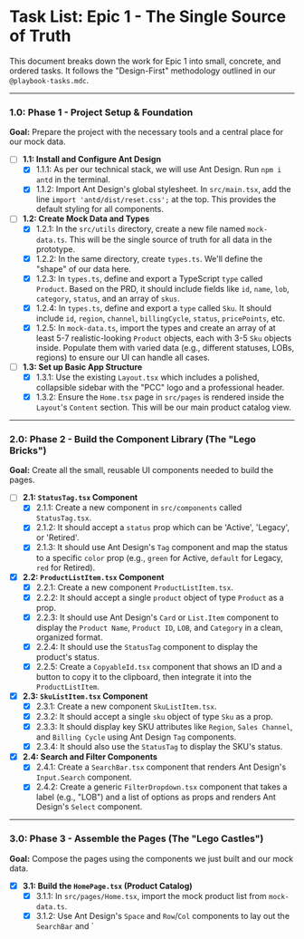 # Task List: Epic 1 - The Single Source of Truth

This document breaks down the work for Epic 1 into small, concrete, and ordered tasks. It follows the "Design-First" methodology outlined in our `@playbook-tasks.mdc`.

---

### 1.0: Phase 1 - Project Setup & Foundation

**Goal:** Prepare the project with the necessary tools and a central place for our mock data.

- [ ] **1.1: Install and Configure Ant Design**
    - [x] 1.1.1: As per our technical stack, we will use Ant Design. Run `npm i antd` in the terminal.
    - [x] 1.1.2: Import Ant Design's global stylesheet. In `src/main.tsx`, add the line `import 'antd/dist/reset.css';` at the top. This provides the default styling for all components.

- [ ] **1.2: Create Mock Data and Types**
    - [x] 1.2.1: In the `src/utils` directory, create a new file named `mock-data.ts`. This will be the single source of truth for all data in the prototype.
    - [x] 1.2.2: In the same directory, create `types.ts`. We'll define the "shape" of our data here.
    - [x] 1.2.3: In `types.ts`, define and export a TypeScript `type` called `Product`. Based on the PRD, it should include fields like `id`, `name`, `lob`, `category`, `status`, and an array of `skus`.
    - [x] 1.2.4: In `types.ts`, define and export a `type` called `Sku`. It should include `id`, `region`, `channel`, `billingCycle`, `status`, `pricePoints`, etc.
    - [x] 1.2.5: In `mock-data.ts`, import the types and create an array of at least 5-7 realistic-looking `Product` objects, each with 3-5 `Sku` objects inside. Populate them with varied data (e.g., different statuses, LOBs, regions) to ensure our UI can handle all cases.

- [ ] **1.3: Set up Basic App Structure**
    - [x] 1.3.1: Use the existing `Layout.tsx` which includes a polished, collapsible sidebar with the "PCC" logo and a professional header.
    - [x] 1.3.2: Ensure the `Home.tsx` page in `src/pages` is rendered inside the `Layout`'s `Content` section. This will be our main product catalog view.

---

### 2.0: Phase 2 - Build the Component Library (The "Lego Bricks")

**Goal:** Create all the small, reusable UI components needed to build the pages.

- [ ] **2.1: `StatusTag.tsx` Component**
    - [x] 2.1.1: Create a new component in `src/components` called `StatusTag.tsx`.
    - [x] 2.1.2: It should accept a `status` prop which can be 'Active', 'Legacy', or 'Retired'.
    - [x] 2.1.3: It should use Ant Design's `Tag` component and map the status to a specific `color` prop (e.g., `green` for Active, `default` for Legacy, `red` for Retired).

- [x] **2.2: `ProductListItem.tsx` Component**
    - [x] 2.2.1: Create a new component `ProductListItem.tsx`.
    - [x] 2.2.2: It should accept a single `product` object of type `Product` as a prop.
    - [x] 2.2.3: It should use Ant Design's `Card` or `List.Item` component to display the `Product Name`, `Product ID`, `LOB`, and `Category` in a clean, organized format.
    - [x] 2.2.4: It should use the `StatusTag` component to display the product's status.
    - [x] 2.2.5: Create a `CopyableId.tsx` component that shows an ID and a button to copy it to the clipboard, then integrate it into the `ProductListItem`.

- [x] **2.3: `SkuListItem.tsx` Component**
    - [x] 2.3.1: Create a new component `SkuListItem.tsx`.
    - [x] 2.3.2: It should accept a single `sku` object of type `Sku` as a prop.
    - [x] 2.3.3: It should display key SKU attributes like `Region`, `Sales Channel`, and `Billing Cycle` using Ant Design `Tag` components.
    - [x] 2.3.4: It should also use the `StatusTag` to display the SKU's status.

- [x] **2.4: Search and Filter Components**
    - [x] 2.4.1: Create a `SearchBar.tsx` component that renders Ant Design's `Input.Search` component.
    - [x] 2.4.2: Create a generic `FilterDropdown.tsx` component that takes a label (e.g., "LOB") and a list of options as props and renders Ant Design's `Select` component.

---

### 3.0: Phase 3 - Assemble the Pages (The "Lego Castles")

**Goal:** Compose the pages using the components we just built and our mock data.

- [x] **3.1: Build the `HomePage.tsx` (Product Catalog)**
    - [x] 3.1.1: In `src/pages/Home.tsx`, import the mock product list from `mock-data.ts`.
    - [x] 3.1.2: Use Ant Design's `Space` and `Row`/`Col` components to lay out the `SearchBar` and `